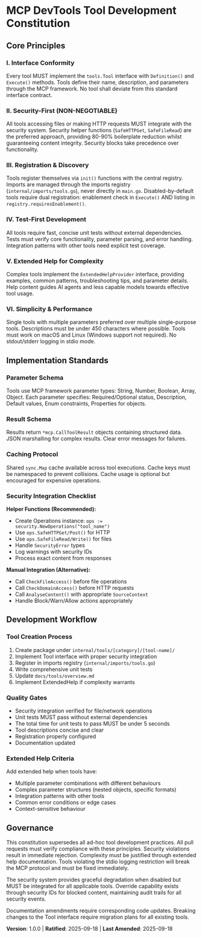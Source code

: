 # MCP DevTools Tool Development Constitution

## Core Principles

### I. Interface Conformity
Every tool MUST implement the `tools.Tool` interface with `Definition()` and `Execute()` methods. Tools define their name, description, and parameters through the MCP framework. No tool shall deviate from this standard interface contract.

### II. Security-First (NON-NEGOTIABLE)
All tools accessing files or making HTTP requests MUST integrate with the security system. Security helper functions (`SafeHTTPGet`, `SafeFileRead`) are the preferred approach, providing 80-90% boilerplate reduction whilst guaranteeing content integrity. Security blocks take precedence over functionality.

### III. Registration & Discovery
Tools register themselves via `init()` functions with the central registry. Imports are managed through the imports registry (`internal/imports/tools.go`), never directly in `main.go`. Disabled-by-default tools require dual registration: enablement check in `Execute()` AND listing in `registry.requiresEnablement()`.

### IV. Test-First Development
All tools require fast, concise unit tests without external dependencies. Tests must verify core functionality, parameter parsing, and error handling. Integration patterns with other tools need explicit test coverage.

### V. Extended Help for Complexity
Complex tools implement the `ExtendedHelpProvider` interface, providing examples, common patterns, troubleshooting tips, and parameter details. Help content guides AI agents and less capable models towards effective tool usage.

### VI. Simplicity & Performance
Single tools with multiple parameters preferred over multiple single-purpose tools. Descriptions must be under 450 characters where possible. Tools must work on macOS and Linux (Windows support not required). No stdout/stderr logging in stdio mode.

## Implementation Standards

### Parameter Schema
Tools use MCP framework parameter types: String, Number, Boolean, Array, Object. Each parameter specifies: Required/Optional status, Description, Default values, Enum constraints, Properties for objects.

### Result Schema
Results return `*mcp.CallToolResult` objects containing structured data. JSON marshalling for complex results. Clear error messages for failures.

### Caching Protocol
Shared `sync.Map` cache available across tool executions. Cache keys must be namespaced to prevent collisions. Cache usage is optional but encouraged for expensive operations.

### Security Integration Checklist
**Helper Functions (Recommended):**
- Create Operations instance: `ops := security.NewOperations("tool_name")`
- Use `ops.SafeHTTPGet/Post()` for HTTP
- Use `ops.SafeFileRead/Write()` for files
- Handle `SecurityError` types
- Log warnings with security IDs
- Process exact content from responses

**Manual Integration (Alternative):**
- Call `CheckFileAccess()` before file operations
- Call `CheckDomainAccess()` before HTTP requests
- Call `AnalyseContent()` with appropriate `SourceContext`
- Handle Block/Warn/Allow actions appropriately

## Development Workflow

### Tool Creation Process
1. Create package under `internal/tools/[category]/[tool-name]/`
2. Implement Tool interface with proper security integration
3. Register in imports registry (`internal/imports/tools.go`)
4. Write comprehensive unit tests
5. Update `docs/tools/overview.md`
6. Implement ExtendedHelp if complexity warrants

### Quality Gates
- Security integration verified for file/network operations
- Unit tests MUST pass without external dependencies
- The total time for unit tests to pass MUST be under 5 seconds
- Tool descriptions concise and clear
- Registration properly configured
- Documentation updated

### Extended Help Criteria
Add extended help when tools have:
- Multiple parameter combinations with different behaviours
- Complex parameter structures (nested objects, specific formats)
- Integration patterns with other tools
- Common error conditions or edge cases
- Context-sensitive behaviour

## Governance

This constitution supersedes all ad-hoc tool development practices. All pull requests must verify compliance with these principles. Security violations result in immediate rejection. Complexity must be justified through extended help documentation. Tools violating the stdio logging restriction will break the MCP protocol and must be fixed immediately.

The security system provides graceful degradation when disabled but MUST be integrated for all applicable tools. Override capability exists through security IDs for blocked content, maintaining audit trails for all security events.

Documentation amendments require corresponding code updates. Breaking changes to the Tool interface require migration plans for all existing tools.

**Version**: 1.0.0 | **Ratified**: 2025-09-18 | **Last Amended**: 2025-09-18
